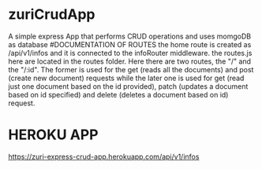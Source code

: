 # zuriCrudApp
A simple express App that performs CRUD operations and uses momgoDB as database
#DOCUMENTATION OF ROUTES
the home route is created as /api/v1/infos and it is connected to the infoRouter middleware.
the routes.js here are located in the routes folder. Here there are two routes, the "/" and the "/:id".
The former is used for the get (reads all the documents) and post (create new document) requests while the later one is used for get (read just one document based on the id provided), patch (updates a document based on id specified) and delete (deletes a document based on id) request.
# HEROKU APP
https://zuri-express-crud-app.herokuapp.com/api/v1/infos
